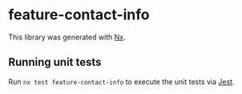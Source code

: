 # feature-contact-info

This library was generated with [Nx](https://nx.dev).

## Running unit tests

Run `nx test feature-contact-info` to execute the unit tests via [Jest](https://jestjs.io).
